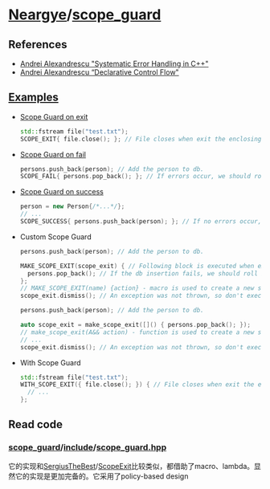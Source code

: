 # [Neargye](https://github.com/Neargye)/[scope_guard](https://github.com/Neargye/scope_guard)

## References

- [Andrei Alexandrescu "Systematic Error Handling in C++"](https://channel9.msdn.com/Shows/Going+Deep/C-and-Beyond-2012-Andrei-Alexandrescu-Systematic-Error-Handling-in-C)
- [Andrei Alexandrescu “Declarative Control Flow"](https://youtu.be/WjTrfoiB0MQ)

## [Examples](https://github.com/Neargye/scope_guard/blob/master/example)

- [Scope Guard on exit](https://github.com/Neargye/scope_guard/blob/master/example/scope_exit_example.cpp)

    ```C++
    std::fstream file("test.txt");
    SCOPE_EXIT{ file.close(); }; // File closes when exit the enclosing scope or errors occur.
    ```

- [Scope Guard on fail](https://github.com/Neargye/scope_guard/blob/master/example/scope_fail_example.cpp)

    ```C++
    persons.push_back(person); // Add the person to db.
    SCOPE_FAIL{ persons.pop_back(); }; // If errors occur, we should roll back.
    ```

- [Scope Guard on success](https://github.com/Neargye/scope_guard/blob/master/example/scope_success_example.cpp)

    ```C++
    person = new Person{/*...*/};
    // ...
    SCOPE_SUCCESS{ persons.push_back(person); }; // If no errors occur, we should add the person to db.
    ```

- Custom Scope Guard

    ```C++
    persons.push_back(person); // Add the person to db.
    
    MAKE_SCOPE_EXIT(scope_exit) { // Following block is executed when exit the enclosing scope or errors occur.
      persons.pop_back(); // If the db insertion fails, we should roll back.
    };
    // MAKE_SCOPE_EXIT(name) {action} - macro is used to create a new scope_exit object.
    scope_exit.dismiss(); // An exception was not thrown, so don't execute the scope_exit.
    ```

    ```C++
    persons.push_back(person); // Add the person to db.
    
    auto scope_exit = make_scope_exit([]() { persons.pop_back(); });
    // make_scope_exit(A&& action) - function is used to create a new scope_exit object. It can be instantiated with a lambda function, a std::function<void()>, a functor, or a void(*)() function pointer.
    // ...
    scope_exit.dismiss(); // An exception was not thrown, so don't execute the scope_exit.
    ```

- With Scope Guard

    ```C++
    std::fstream file("test.txt");
    WITH_SCOPE_EXIT({ file.close(); }) { // File closes when exit the enclosing with scope or errors occur.
      // ...
    };
    ```

## Read code

### [scope_guard](https://github.com/Neargye/scope_guard)/[include](https://github.com/Neargye/scope_guard/tree/master/include)/[scope_guard.hpp](https://github.com/Neargye/scope_guard/blob/master/include/scope_guard.hpp)

它的实现和[SergiusTheBest](https://github.com/SergiusTheBest)/[ScopeExit](https://github.com/SergiusTheBest/ScopeExit)比较类似，都借助了macro、lambda。显然它的实现是更加完备的。它采用了policy-based design

